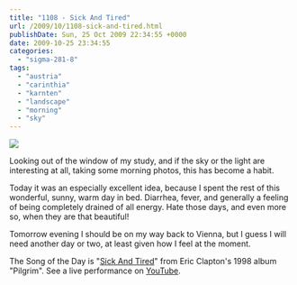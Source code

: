 ```yaml
---
title: "1108 - Sick And Tired"
url: /2009/10/1108-sick-and-tired.html
publishDate: Sun, 25 Oct 2009 22:34:55 +0000
date: 2009-10-25 23:34:55
categories: 
  - "sigma-281-8"
tags: 
  - "austria"
  - "carinthia"
  - "karnten"
  - "landscape"
  - "morning"
  - "sky"
---
```

<a target="_blank" href="https://d25zfm9zpd7gm5.cloudfront.net/1200x1200/2009/20091025_100337_ps.jpg"><img src="https://d25zfm9zpd7gm5.cloudfront.net/0600x0600/2009/20091025_100337_ps.jpg" /></a>

Looking out of the window of my study, and if the sky or the light are interesting at all, taking some morning photos, this has become a habit.

 Today it was an especially excellent idea, because I spent the rest of this wonderful, sunny, warm day in bed. Diarrhea, fever, and generally a feeling of being completely drained of all energy. Hate those days, and even more so, when they are that beautiful!

Tomorrow evening I should be on my way back to Vienna, but I guess I will need another day or two, at least given how I feel at the moment.

The Song of the Day is "<a target="_blank" href="http://www.lyricsmode.com/lyrics/e/eric_clapton/sick_and_tired.html">Sick And Tired</a>" from Eric Clapton's 1998 album "Pilgrim". See a live performance on <a target="_blank" href="http://www.youtube.com/watch?v=eaVMgtnns2o">YouTube</a>.

